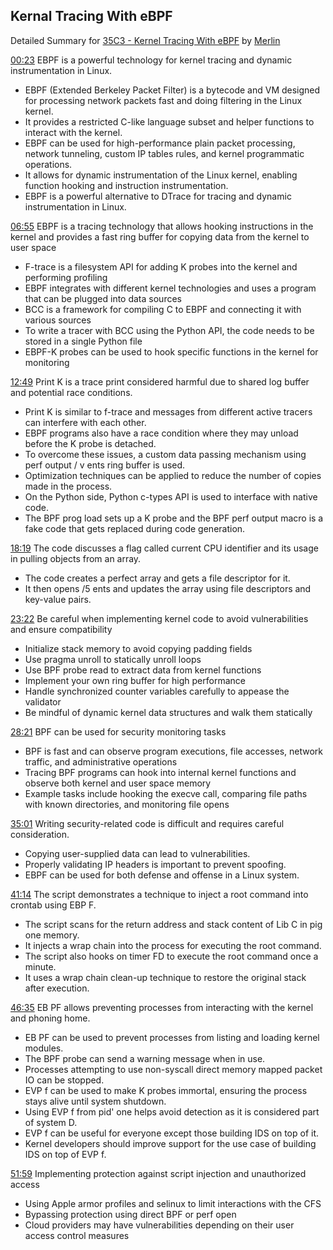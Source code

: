 ## Kernal Tracing With eBPF
Detailed Summary for [35C3 -  Kernel Tracing With eBPF](https://www.youtube.com/watch?v=2lbtr85Yrs4) by [Merlin](https://merlin.foyer.work/)

[00:23](https://www.youtube.com/watch?v=2lbtr85Yrs4&t=23) EBPF is a powerful technology for kernel tracing and dynamic instrumentation in Linux.
- EBPF (Extended Berkeley Packet Filter) is a bytecode and VM designed for processing network packets fast and doing filtering in the Linux kernel.
- It provides a restricted C-like language subset and helper functions to interact with the kernel.
- EBPF can be used for high-performance plain packet processing, network tunneling, custom IP tables rules, and kernel programmatic operations.
- It allows for dynamic instrumentation of the Linux kernel, enabling function hooking and instruction instrumentation.
- EBPF is a powerful alternative to DTrace for tracing and dynamic instrumentation in Linux.

[06:55](https://www.youtube.com/watch?v=2lbtr85Yrs4&t=415) EBPF is a tracing technology that allows hooking instructions in the kernel and provides a fast ring buffer for copying data from the kernel to user space
- F-trace is a filesystem API for adding K probes into the kernel and performing profiling
- EBPF integrates with different kernel technologies and uses a program that can be plugged into data sources
- BCC is a framework for compiling C to EBPF and connecting it with various sources
- To write a tracer with BCC using the Python API, the code needs to be stored in a single Python file
- EBPF-K probes can be used to hook specific functions in the kernel for monitoring

[12:49](https://www.youtube.com/watch?v=2lbtr85Yrs4&t=769) Print K is a trace print considered harmful due to shared log buffer and potential race conditions.
- Print K is similar to f-trace and messages from different active tracers can interfere with each other.
- EBPF programs also have a race condition where they may unload before the K probe is detached.
- To overcome these issues, a custom data passing mechanism using perf output / v ents ring buffer is used.
- Optimization techniques can be applied to reduce the number of copies made in the process.
- On the Python side, Python c-types API is used to interface with native code.
- The BPF prog load sets up a K probe and the BPF perf output macro is a fake code that gets replaced during code generation.

[18:19](https://www.youtube.com/watch?v=2lbtr85Yrs4&t=1099) The code discusses a flag called current CPU identifier and its usage in pulling objects from an array.
- The code creates a perfect array and gets a file descriptor for it.
- It then opens /5 ents and updates the array using file descriptors and key-value pairs.

[23:22](https://www.youtube.com/watch?v=2lbtr85Yrs4&t=1402) Be careful when implementing kernel code to avoid vulnerabilities and ensure compatibility
- Initialize stack memory to avoid copying padding fields
- Use pragma unroll to statically unroll loops
- Use BPF probe read to extract data from kernel functions
- Implement your own ring buffer for high performance
- Handle synchronized counter variables carefully to appease the validator
- Be mindful of dynamic kernel data structures and walk them statically

[28:21](https://www.youtube.com/watch?v=2lbtr85Yrs4&t=1701) BPF can be used for security monitoring tasks
- BPF is fast and can observe program executions, file accesses, network traffic, and administrative operations
- Tracing BPF programs can hook into internal kernel functions and observe both kernel and user space memory
- Example tasks include hooking the execve call, comparing file paths with known directories, and monitoring file opens

[35:01](https://www.youtube.com/watch?v=2lbtr85Yrs4&t=2101) Writing security-related code is difficult and requires careful consideration.
- Copying user-supplied data can lead to vulnerabilities.
- Properly validating IP headers is important to prevent spoofing.
- EBPF can be used for both defense and offense in a Linux system.

[41:14](https://www.youtube.com/watch?v=2lbtr85Yrs4&t=2474) The script demonstrates a technique to inject a root command into crontab using EBP F.
- The script scans for the return address and stack content of Lib C in pig one memory.
- It injects a wrap chain into the process for executing the root command.
- The script also hooks on timer FD to execute the root command once a minute.
- It uses a wrap chain clean-up technique to restore the original stack after execution.

[46:35](https://www.youtube.com/watch?v=2lbtr85Yrs4&t=2795) EB PF allows preventing processes from interacting with the kernel and phoning home.
- EB PF can be used to prevent processes from listing and loading kernel modules.
- The BPF probe can send a warning message when in use.
- Processes attempting to use non-syscall direct memory mapped packet IO can be stopped.
- EVP f can be used to make K probes immortal, ensuring the process stays alive until system shutdown.
- Using EVP f from pid' one helps avoid detection as it is considered part of system D.
- EVP f can be useful for everyone except those building IDS on top of it.
- Kernel developers should improve support for the use case of building IDS on top of EVP f.

[51:59](https://www.youtube.com/watch?v=2lbtr85Yrs4&t=3119) Implementing protection against script injection and unauthorized access
- Using Apple armor profiles and selinux to limit interactions with the CFS
- Bypassing protection using direct BPF or perf open
- Cloud providers may have vulnerabilities depending on their user access control measures
